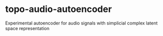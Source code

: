 # topo-audio-autoencoder
Experimental autoencoder for audio signals with simplicial complex latent space representation
